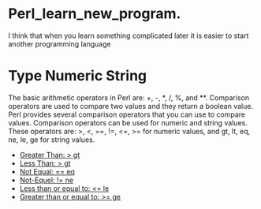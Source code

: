 # Perl_learn_new_program.
I think that when you learn something complicated later it is easier to start another programming language

# Type Numeric	String
The basic arithmetic operators in Perl are: +, -, *, /, %, and **.
Comparison operators are used to compare two values and they return a boolean value. Perl provides several comparison operators that you can use to compare values. Comparison operators can be used for numeric and string values. 
These operators are: >, <, ==, !=, <=, >= for numeric values, 
                and gt, lt, eq, ne, le, ge for string values.
                
- [Greater Than: >	gt](#Greater-Than:->-gt)
- [Less Than: >	gt](#Less-Than:-<-lt)
- [Not Equal: == eq](#Not-Equeal:-==eq)
- [Not-Equel: != ne](#Not-Equeal:-!=-ne)
- [Less than or equal to: <= le](#Less-than-or-equal-to:-<=-le)
- [Greater than or equal to:	>=	ge](#Greater-than-or-equal-to:->=-ge)
